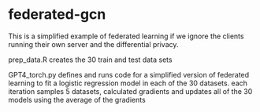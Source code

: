 
# federated-gcn

<!-- badges: start -->
<!-- badges: end -->

This is a simplified example of federated learning if we ignore the clients running their own server and the differential privacy.

prep_data.R creates the 30 train and test data sets

GPT4_torch.py defines and runs code for a simplified version of federated learning to fit a logistic regression model in each of the 30 datasets. each iteration samples 5 datasets, calculated gradients and updates all of the 30 models using the average of the gradients

